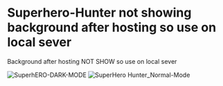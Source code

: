 # Superhero-Hunter not showing background after hosting so use on local sever
Background after hosting NOT SHOW so use on local sever


![SuperhERO-DARK-MODE](https://user-images.githubusercontent.com/94515205/227783421-22a85697-e7ca-4755-8b2a-6d1121705529.png)
![SuperHero Hunter_Normal-Mode](https://user-images.githubusercontent.com/94515205/227783437-f0217bad-d75f-43a3-a613-de6087474acc.png)
